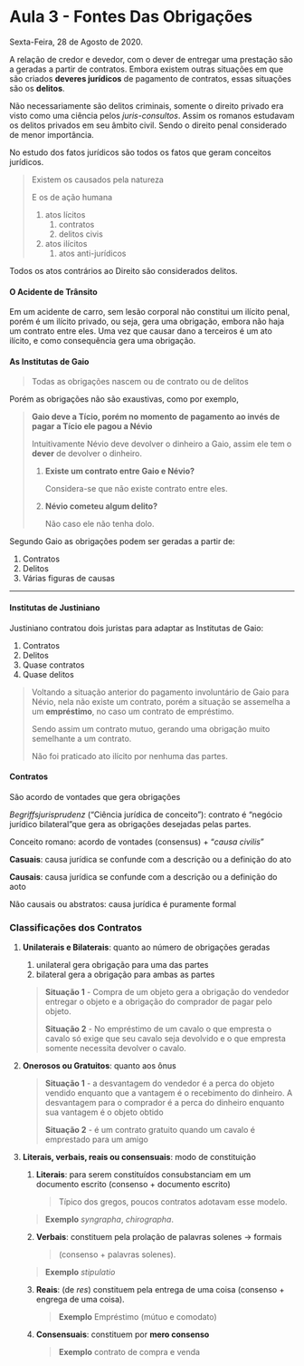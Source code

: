 # Aula 3 - Fontes Das Obrigações

Sexta-Feira, 28 de Agosto de 2020.



A relação de credor e devedor, com o dever de entregar uma prestação são a geradas a partir de contratos. Embora existem outras situações em que são criados **deveres jurídicos** de pagamento de contratos, essas situações são os **delitos**.

Não necessariamente são delitos criminais, somente o direito privado era visto como uma ciência pelos *juris-consultos*. Assim os romanos estudavam os delitos privados em seu âmbito civil. Sendo o direito penal considerado de menor importância.

No estudo dos fatos jurídicos são todos os fatos que geram conceitos jurídicos.

> Existem os causados pela natureza 
>
> E os de ação humana
>
> 1. atos lícitos
>    1. contratos
>    2. delitos civis
> 2. atos ilícitos
>    1. atos anti-jurídicos

Todos os atos contrários ao Direito são considerados delitos.

#### O Acidente de Trânsito

Em um acidente de carro, sem lesão corporal não constitui um ilícito penal, porém é um ilícito privado, ou seja, gera uma obrigação, embora não haja um contrato entre eles. Uma vez que causar dano a terceiros é um ato ilícito, e como consequência gera uma obrigação.

#### **As Institutas de Gaio**

> Todas as obrigações nascem ou de contrato ou de delitos

Porém as obrigações não são exaustivas, como por exemplo,

> **Gaio deve a Tício, porém no momento de pagamento ao invés de pagar a Tício ele pagou a Névio**
>
> Intuitivamente Névio deve devolver o dinheiro a Gaio, assim ele tem o **dever** de devolver o dinheiro. 
>
> 1. **Existe um contrato entre Gaio e Névio?**
>
>    Considera-se que não existe contrato entre eles.
>
> 2. **Névio cometeu algum delito?**
>
>    Não caso ele não tenha dolo.

Segundo Gaio as obrigações podem ser geradas a partir de:

1. Contratos
2. Delitos
3. Várias figuras de causas

---

#### **Institutas de Justiniano**

Justiniano contratou dois juristas para adaptar as Institutas de Gaio:

1. Contratos
2. Delitos
3. Quase contratos 
4. Quase delitos

> Voltando a situação anterior do pagamento involuntário de Gaio para Névio, nela não existe um contrato, porém a situação se assemelha a um **empréstimo**, no caso um contrato de empréstimo.
>
> Sendo assim um contrato mutuo, gerando uma obrigação muito semelhante a um contrato.
>
> Não foi praticado ato ilícito por nenhuma das partes.

#### Contratos

São acordo de vontades que gera obrigações

*Begriffsjurisprudenz* (“Ciência jurídica de conceito”): contrato é “negócio jurídico bilateral”que gera as obrigações desejadas pelas partes.

Conceito romano: acordo de vontades (consensus) + “*causa civilis*”

**Casuais**: causa jurídica se confunde com a descrição ou a definição do ato

**Causais**: causa jurídica se confunde com a  descrição ou a definição do aoto

Não causais ou abstratos: causa jurídica é puramente formal

### Classificações dos Contratos

1. **Unilaterais e Bilaterais**: quanto ao número de obrigações geradas

   1. unilateral gera obrigação para uma das partes
   2. bilateral gera a obrigação para ambas as partes

   > **Situação 1** - Compra de um objeto gera a obrigação do vendedor entregar o objeto e a obrigação do comprador de pagar pelo objeto.
   >
   > **Situação 2** - No empréstimo de um cavalo o que empresta o cavalo só exige que seu cavalo seja devolvido e o que empresta somente necessita devolver o cavalo. 

2. **Onerosos ou Gratuitos**: quanto aos ônus

   > **Situação 1** - a desvantagem do vendedor é a perca do objeto vendido enquanto que a vantagem é o recebimento do dinheiro. A desvantagem para o comprador é a perca do dinheiro enquanto sua vantagem é o objeto obtido
   >
   > **Situação 2** - é um contrato gratuito quando um cavalo é emprestado para um amigo

3. **Literais, verbais, reais ou consensuais**: modo de constituição

   1. **Literais**: para serem constituídos consubstanciam em um documento escrito (consenso + documento escrito)

      > Típico dos gregos, poucos contratos adotavam esse modelo. 
   >
      > **Exemplo** *syngrapha*, *chirographa*.

   2. **Verbais**: constituem pela prolação de palavras solenes $\rightarrow$ formais

      > (consenso + palavras solenes). 
   >
      > **Exemplo** *stipulatio*

   3. **Reais**: (de *res*) constituem pela entrega de uma coisa (consenso + engrega de uma coisa).

      > **Exemplo** Empréstimo (mútuo e comodato)

   4. **Consensuais**: constituem por **mero consenso**
   
      > **Exemplo** contrato de compra e venda
   
   































